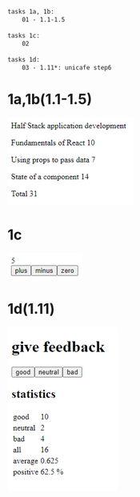 ```
tasks 1a, 1b:
    01 - 1.1-1.5

tasks 1c:
    02

tasks 1d:
    03 - 1.11*: unicafe step6
```

# 1a,1b(1.1-1.5)
![](https://github.com/Alkane22/repo/blob/master/part1/01/scShot1.png?raw=true)

# 1c
![](https://github.com/Alkane22/repo/blob/master/part1/02/02.png?raw=true)

# 1d(1.11)
![](https://github.com/Alkane22/repo/blob/master/part1/03/03.png?raw=true)
